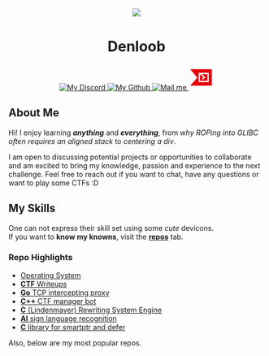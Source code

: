 <div align="center">
   <img src="https://images.weserv.nl/?url=https://github.com/Denloob.png?v=4&h=300&w=300&fit=cover&mask=circle&maxage=7d" height="auto" width="170" />
   
   <h1>Denloob</h1>

   <a href="https://discord.com/users/400619493539315713">
    <img src="https://github.com/gauravghongde/social-icons/blob/master/PNG/White/Discord_white.png?raw=true" height="auto" width="50" alt="My Discord"/>
   </a>
   <a href="https://github.com/Denloob">
    <img src="https://github.com/gauravghongde/social-icons/blob/master/PNG/White/Github_white.png?raw=true" height="auto" width="50" alt="My Github"/>
   </a>
   <a href="mailto:den@denloob.uk" title="den@denloob.uk">
    <img src="https://github.com/gauravghongde/social-icons/blob/master/PNG/White/Gmail_white.png?raw=true" height="auto" width="50" alt="Mail me"/>
   </a>
   <a href="https://ctftime.org/user/133704">
    <img src="images/ctftime.png" height="auto" width="50" alt="My CTF team"/>
   </a>
</div>

## About Me

Hi! I enjoy learning _**anything**_ and _**everything**_, from *why ROPing into GLIBC often requires an aligned stack* to *centering a div*.

I am open to discussing potential projects or opportunities to collaborate and am excited to bring my knowledge, passion and experience to the next challenge. Feel free to reach out if you want to chat, have any questions or want to play some CTFs :D

## My Skills

One can not express their skill set using some *cute* devicons. \
If you want to **know my knowns**, visit the [**repos**](https://github.com/Denloob?tab=repositories) tab.

### Repo Highlights
- [Operating System](https://github.com/Denloob/operating-system)
- [**CTF** Writeups](https://github.com/Denloob/writeups)
- [**Go** TCP intercepting proxy](https://github.com/Denloob/protocol-proxy)
- [**C++** CTF manager bot](https://github.com/Denloob/flag-catcher)
- [**C** (Lindenmayer) Rewriting System Engine](https://github.com/Denloob/l-systems)
- [**AI** sign language recognition](https://github.com/aslearn-AI4Y/aslearn)
- [**C** library for smartptr and defer](https://github.com/Denloob/c-smartptr)

Also, below are my most popular repos.
